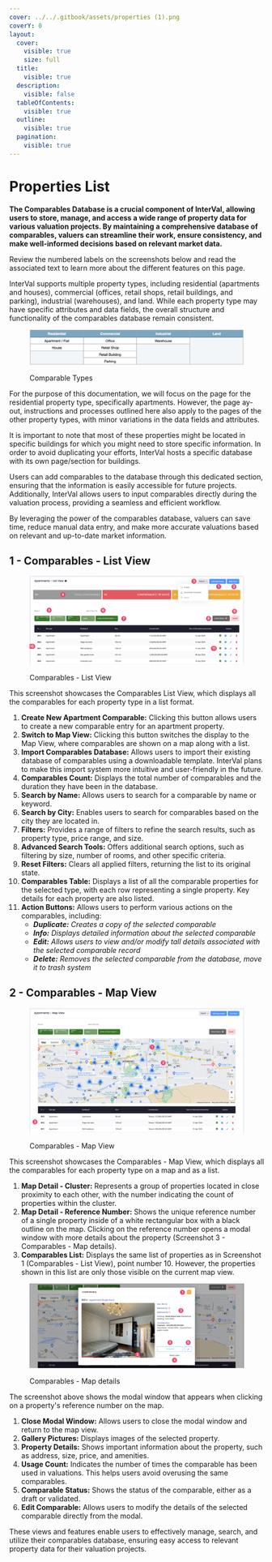 ```yaml
---
cover: ../../.gitbook/assets/properties (1).png
coverY: 0
layout:
  cover:
    visible: true
    size: full
  title:
    visible: true
  description:
    visible: false
  tableOfContents:
    visible: true
  outline:
    visible: true
  pagination:
    visible: true
---
```


# Properties List

**The Comparables Database is a crucial component of InterVal, allowing users to store, manage, and access a wide range of property data for various valuation projects. By maintaining a comprehensive database of comparables, valuers can streamline their work, ensure consistency, and make well-informed decisions based on relevant market data.**

Review the numbered labels on the screenshots below and read the associated text to learn more about the different features on this page.

InterVal supports multiple property types, including residential (apartments and houses), commercial (offices, retail shops, retail buildings, and parking), industrial (warehouses), and land. While each property type may have specific attributes and data fields, the overall structure and functionality of the comparables database remain consistent.

<figure><img src="../../.gitbook/assets/Comparable Types" alt=""><figcaption><p>Comparable Types</p></figcaption></figure>

For the purpose of this documentation, we will focus on the page for the residential property type, specifically apartments. However, the page ay-out, instructions and processes outlined here also apply to the pages of the other property types, with minor variations in the data fields and attributes.

It is important to note that most of these properties might be located in specific buildings for which you might need to store specific information. In order to avoid duplicating your efforts, InterVal hosts a specific database with its own page/section for buildings.

Users can add comparables to the database through this dedicated section, ensuring that the information is easily accessible for future projects. Additionally, InterVal allows users to input comparables directly during the valuation process, providing a seamless and efficient workflow.

By leveraging the power of the comparables database, valuers can save time, reduce manual data entry, and make more accurate valuations based on relevant and up-to-date market information.

## 1 - Comparables - List View

<figure><img src="../../.gitbook/assets/Comparables - List View" alt=""><figcaption><p>Comparables - List View</p></figcaption></figure>

This screenshot showcases the Comparables List View, which displays all the comparables for each property type in a list format.

1. **Create New Apartment Comparable:** Clicking this button allows users to create a new comparable entry for an apartment property.
2. **Switch to Map View:** Clicking this button switches the display to the Map View, where comparables are shown on a map along with a list.
3. **Import Comparables Database:** Allows users to import their existing database of comparables using a downloadable template. InterVal plans to make this import system more intuitive and user-friendly in the future.
4. **Comparables Count:** Displays the total number of comparables and the duration they have been in the database.
5. **Search by Name:** Allows users to search for a comparable by name or keyword.
6. **Search by City:** Enables users to search for comparables based on the city they are located in.
7. **Filters:** Provides a range of filters to refine the search results, such as property type, price range, and size.
8. **Advanced Search Tools:** Offers additional search options, such as filtering by size, number of rooms, and other specific criteria.
9. **Reset Filters:** Clears all applied filters, returning the list to its original state.
10. **Comparables Table:** Displays a list of all the comparable properties for the selected type, with each row representing a single property. Key details for each property are also listed.
11. **Action Buttons:** Allows users to perform various actions on the comparables, including:
    * _**Duplicate:** Creates a copy of the selected comparable_
    * _**Info:** Displays detailed information about the selected comparable_
    * _**Edit:** Allows users to view and/or modify tall details associated with the selected comparable record_
    * _**Delete:** Removes the selected comparable from the database, move it to trash system_

## 2 - Comparables - Map View

<figure><img src="../../.gitbook/assets/Comparables - Map View" alt=""><figcaption><p>Comparables - Map View</p></figcaption></figure>

This screenshot showcases the Comparables - Map View, which displays all the comparables for each property type on a map and as a list.

1. **Map Detail - Cluster:** Represents a group of properties located in close proximity to each other, with the number indicating the count of properties within the cluster.
2. **Map Detail - Reference Number:** Shows the unique reference number of a single property inside of a white rectangular box with a black outline on the map. Clicking on the reference number opens a modal window with more details about the property (Screenshot 3 - Comparables - Map details).
3. **Comparables List:** Displays the same list of properties as in Screenshot 1 (Comparables - List View), point number 10. However, the properties shown in this list are only those visible on the current map view.

<figure><img src="../../.gitbook/assets/Comparables - Map Details" alt=""><figcaption><p>Comparables - Map details</p></figcaption></figure>

The screenshot above shows the modal window that appears when clicking on a property's reference number on the map.

1. **Close Modal Window:** Allows users to close the modal window and return to the map view.
2. **Gallery Pictures:** Displays images of the selected property.
3. **Property Details:** Shows important information about the property, such as address, size, price, and amenities.
4. **Usage Count:** Indicates the number of times the comparable has been used in valuations. This helps users avoid overusing the same comparables.
5. **Comparable Status:** Shows the status of the comparable, either as a draft or validated.
6. **Edit Comparable:** Allows users to modify the details of the selected comparable directly from the modal.

These views and features enable users to effectively manage, search, and utilize their comparables database, ensuring easy access to relevant property data for their valuation projects.
